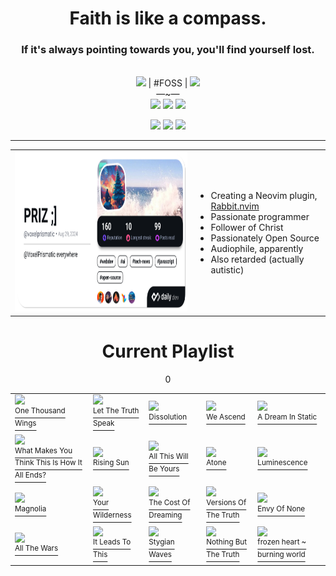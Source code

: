 <div align="center">
  <h1>
    Faith is like a compass.
  </h1>
  <h3>
    If it's always pointing towards you, you'll find yourself lost.
  </h3>
  <br>
  <img src="https://abs-0.twimg.com/emoji/v2/svg/1f1fa-1f1f8.svg" height="14px"/> | #FOSS | <img src="https://abs.twimg.com/responsive-web/client-web/1f52b.1465b29a.svg" height="14px"/><br>
  —~—<br>
  <a href="https://x.com/voxelprismatic"><img
    src="https://img.shields.io/badge/VoxelPrismatic-white?style=flat&logo=x&logoColor=white&labelColor=black"
  /></a>
  <a href="https://discord.com"><img
    src="https://img.shields.io/badge/VoxelPrismatic-white?style=flat&logo=discord&logoColor=white&labelColor=blue"
  /></a>
  <a href="https://github.com/voxelprismatic"><img
    src="https://img.shields.io/badge/VoxelPrismatic-white?style=flat&logo=github&logoColor=white&labelColor=grey"
  /></a>

  <br>

<a href="https://cash.app/$VoxelPrismatic"><img
    src="https://img.shields.io/badge/VoxelPrismatic-white?style=flat&logo=cashapp&logoColor=white&labelColor=green"
/></a>
<a href="https://patreon.com/voxelprismatic"><img
    src="https://img.shields.io/badge/VoxelPrismatic-white?style=flat&logo=patreon&logoColor=white&labelColor=red"
  /></a>
<a href="https://patreon.com/voxelprismatic"><img
    src="https://img.shields.io/badge/VoxelPrismatic-white?style=flat&logo=liberapay&logoColor=white&labelColor=yellow"
  /></a>

<hr/>

<table>
  <tr align="left">
    <td>
      <!-- daily.dev -->
      <a href="https://app.daily.dev/voxelprismatic">
        <img src="./devcard.png" height="256" alt="VoxelPrismatic's Dev Card"/>
      </a>
    </td>
    <td>

- Creating a Neovim plugin, [Rabbit.nvim](https://github.com/voxelprismatic/rabbit.nvim)
- Passionate programmer
- Follower of Christ
- Passionately Open Source
- Audiophile, apparently
- Also retarded (actually autistic)

</td>
  </tr>
</table>

  <h1>Current Playlist</h1>

0

<table>
<tr>

<td>
	<a href="https://whitemothblackbutterfly.bandcamp.com/album/one-thousand-wings" target="_blank">
		<img src="https://f4.bcbits.com/img/a0934133983_5.jpg" width="128px"/><br/>
		<sup>One Thousand Wings</sup>
	</a>
</td>

<td>
	<a href="https://earthside.bandcamp.com/album/let-the-truth-speak" target="_blank">
		<img src="https://f4.bcbits.com/img/a2389434154_5.jpg" width="128px"/><br/>
		<sup>Let The Truth Speak</sup>
	</a>
</td>

<td>
	<a href="https://kscopemusic.bandcamp.com/album/dissolution" target="_blank">
		<img src="https://f4.bcbits.com/img/a3906062646_5.jpg" width="128px"/><br/>
		<sup>Dissolution</sup>
	</a>
</td>

<td>
	<a href="https://kscopemusic.bandcamp.com/album/we-ascend" target="_blank">
		<img src="https://f4.bcbits.com/img/a0599059969_5.jpg" width="128px"/><br/>
		<sup>We Ascend</sup>
	</a>
</td>

<td>
	<a href="https://earthside.bandcamp.com/album/a-dream-in-static" target="_blank">
		<img src="https://f4.bcbits.com/img/a2220009983_5.jpg" width="128px"/><br/>
		<sup>A Dream In Static</sup>
	</a>
</td>

</tr>
<tr>

<td>
	<a href="https://deepelmrecords.bandcamp.com/album/what-makes-you-think-this-is-how-it-all-ends" target="_blank">
		<img src="https://f4.bcbits.com/img/a3944524726_5.jpg" width="128px"/><br/>
		<sup>What Makes You Think This Is How It All Ends?</sup>
	</a>
</td>

<td>
	<a href="https://kscopemusic.bandcamp.com/album/rising-sun" target="_blank">
		<img src="https://f4.bcbits.com/img/a0441544812_5.jpg" width="128px"/><br/>
		<sup>Rising Sun</sup>
	</a>
</td>

<td>
	<a href="https://kscopemusic.bandcamp.com/album/all-this-will-be-yours" target="_blank">
		<img src="https://f4.bcbits.com/img/a2775032393_5.jpg" width="128px"/><br/>
		<sup>All This Will Be Yours</sup>
	</a>
</td>

<td>
	<a href="https://kscopemusic.bandcamp.com/album/atone-expanded-edition" target="_blank">
		<img src="https://f4.bcbits.com/img/a1286739466_5.jpg" width="128px"/><br/>
		<sup>Atone</sup>
	</a>
</td>

<td>
	<a href="https://kscopemusic.bandcamp.com/album/luminescence" target="_blank">
		<img src="https://f4.bcbits.com/img/a1922605869_5.jpg" width="128px"/><br/>
		<sup>Luminescence</sup>
	</a>
</td>

</tr>
<tr>

<td>
	<a href="https://kscopemusic.bandcamp.com/album/magnolia-deluxe-edition" target="_blank">
		<img src="https://f4.bcbits.com/img/a2090706938_5.jpg" width="128px"/><br/>
		<sup>Magnolia</sup>
	</a>
</td>

<td>
	<a href="https://kscopemusic.bandcamp.com/album/your-wilderness" target="_blank">
		<img src="https://f4.bcbits.com/img/a0782605810_5.jpg" width="128px"/><br/>
		<sup>Your Wilderness</sup>
	</a>
</td>

<td>
	<a href="https://kscopemusic.bandcamp.com/album/the-cost-of-dreaming" target="_blank">
		<img src="https://f4.bcbits.com/img/a0091145112_5.jpg" width="128px"/><br/>
		<sup>The Cost Of Dreaming</sup>
	</a>
</td>

<td>
	<a href="https://kscopemusic.bandcamp.com/album/versions-of-the-truth" target="_blank">
		<img src="https://f4.bcbits.com/img/a3788685040_5.jpg" width="128px"/><br/>
		<sup>Versions Of The Truth</sup>
	</a>
</td>

<td>
	<a href="https://kscopemusic.bandcamp.com/album/envy-of-none" target="_blank">
		<img src="https://f4.bcbits.com/img/a0895106514_5.jpg" width="128px"/><br/>
		<sup>Envy Of None</sup>
	</a>
</td>

</tr>
<tr>

<td>
	<a href="https://kscopemusic.bandcamp.com/album/all-the-wars" target="_blank">
		<img src="https://f4.bcbits.com/img/a4132842949_5.jpg" width="128px"/><br/>
		<sup>All The Wars</sup>
	</a>
</td>

<td>
	<a href="https://kscopemusic.bandcamp.com/album/it-leads-to-this" target="_blank">
		<img src="https://f4.bcbits.com/img/a2988136713_5.jpg" width="128px"/><br/>
		<sup>It Leads To This</sup>
	</a>
</td>

<td>
	<a href="https://envyofnone.bandcamp.com/album/stygian-waves" target="_blank">
		<img src="https://f4.bcbits.com/img/a2394803561_5.jpg" width="128px"/><br/>
		<sup>Stygian Waves</sup>
	</a>
</td>

<td>
	<a href="https://kscopemusic.bandcamp.com/album/nothing-but-the-truth" target="_blank">
		<img src="https://f4.bcbits.com/img/a0725378087_5.jpg" width="128px"/><br/>
		<sup>Nothing But The Truth</sup>
	</a>
</td>

<td>
	<a href="https://earthside.bandcamp.com/track/frozen-heart-burning-world" target="_blank">
		<img src="https://f4.bcbits.com/img/a2063856956_5.jpg" width="128px"/><br/>
		<sup>frozen heart ~ burning world</sup>
	</a>
</td>

</tr>
</table>
</div>
